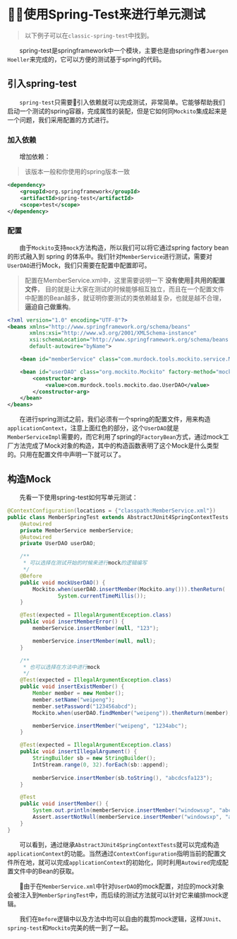 # 使用Spring-Test来进行单元测试

> 以下例子可以在`classic-spring-test`中找到。

&nbsp;&nbsp;&nbsp;&nbsp;&nbsp;&nbsp;&nbsp;spring-test是springframework中一个模块，主要也是由spring作者`Juergen Hoeller`来完成的，它可以方便的测试基于spring的代码。

## 引入spring-test

&nbsp;&nbsp;&nbsp;&nbsp;&nbsp;&nbsp;&nbsp;`spring-test`只需要引入依赖就可以完成测试，非常简单。它能够帮助我们启动一个测试的spring容器，完成属性的装配，但是它如何同`Mockito`集成起来是一个问题，我们采用配置的方式进行。

### 加入依赖

&nbsp;&nbsp;&nbsp;&nbsp;&nbsp;&nbsp;&nbsp;增加依赖：

> 该版本一般和你使用的spring版本一致

```xml
<dependency>
    <groupId>org.springframework</groupId>
    <artifactId>spring-test</artifactId>
    <scope>test</scope>
</dependency>
```

### 配置

&nbsp;&nbsp;&nbsp;&nbsp;&nbsp;&nbsp;&nbsp;由于`Mockito`支持`mock`方法构造，所以我们可以将它通过spring factory bean的形式融入到 spring 的体系中。我们针对`MemberService`进行测试，需要对`UserDAO`进行Mock，我们只需要在配置中配置即可。

> 配置在MemberService.xml中，这里需要说明一下 **没有使用共用的配置文件**， 目的就是让大家在测试的时候能够相互独立，而且在一个配置文件中配置的Bean越多，就证明你要测试的类依赖越复杂，也就是越不合理，**逼迫自己做重构**。

```xml
<?xml version="1.0" encoding="UTF-8"?>
<beans xmlns="http://www.springframework.org/schema/beans"
       xmlns:xsi="http://www.w3.org/2001/XMLSchema-instance"
       xsi:schemaLocation="http://www.springframework.org/schema/beans http://www.springframework.org/schema/beans/spring-beans-2.5.xsd"
       default-autowire="byName">

    <bean id="memberService" class="com.murdock.tools.mockito.service.MemberServiceImpl"/>

    <bean id="userDAO" class="org.mockito.Mockito" factory-method="mock">
        <constructor-arg>
            <value>com.murdock.tools.mockito.dao.UserDAO</value>
        </constructor-arg>
    </bean>
</beans>
```

&nbsp;&nbsp;&nbsp;&nbsp;&nbsp;&nbsp;&nbsp;在进行spring测试之前，我们必须有一个spring的配置文件，用来构造`applicationContext`，注意上面红色的部分，这个`UserDAO`就是`MemberServiceImpl`需要的，而它利用了spring的`FactoryBean`方式，通过mock工厂方法完成了Mock对象的构造，其中的构造函数表明了这个Mock是什么类型的。只用在配置文件中声明一下就可以了。

## 构造Mock

&nbsp;&nbsp;&nbsp;&nbsp;&nbsp;&nbsp;&nbsp;先看一下使用spring-test如何写单元测试：

```java
@ContextConfiguration(locations = {"classpath:MemberService.xml"})
public class MemberSpringTest extends AbstractJUnit4SpringContextTests {
    @Autowired
    private MemberService memberService;
    @Autowired
    private UserDAO userDAO;

    /**
     * 可以选择在测试开始的时候来进行mock的逻辑编写
     */
    @Before
    public void mockUserDAO() {
        Mockito.when(userDAO.insertMember(Mockito.any())).thenReturn(
                System.currentTimeMillis());
    }

    @Test(expected = IllegalArgumentException.class)
    public void insertMemberError() {
        memberService.insertMember(null, "123");

        memberService.insertMember(null, null);
    }

    /**
     * 也可以选择在方法中进行mock
     */
    @Test(expected = IllegalArgumentException.class)
    public void insertExistMember() {
        Member member = new Member();
        member.setName("weipeng");
        member.setPassword("123456abcd");
        Mockito.when(userDAO.findMember("weipeng")).thenReturn(member);

        memberService.insertMember("weipeng", "1234abc");
    }

    @Test(expected = IllegalArgumentException.class)
    public void insertIllegalArgument() {
        StringBuilder sb = new StringBuilder();
        IntStream.range(0, 32).forEach(sb::append);
        
        memberService.insertMember(sb.toString(), "abcdcsfa123");
    }

    @Test
    public void insertMember() {
        System.out.println(memberService.insertMember("windowsxp", "abc123"));
        Assert.assertNotNull(memberService.insertMember("windowsxp", "abc123"));
    }
}
```

&nbsp;&nbsp;&nbsp;&nbsp;&nbsp;&nbsp;&nbsp;可以看到，通过继承`AbstractJUnit4SpringContextTests`就可以完成构造`applicationContext`的功能。当然通过`ContextConfiguration`指明当前的配置文件所在地，就可以完成`applicationContext`的初始化，同时利用`Autowired`完成配置文件中的Bean的获取。

&nbsp;&nbsp;&nbsp;&nbsp;&nbsp;&nbsp;&nbsp;由于在`MemberService.xml`中针对`UserDAO`的mock配置，对应的mock对象会被注入到`MemberSpringTest`中，而后续的测试方法就可以针对它来编排mock逻辑。

&nbsp;&nbsp;&nbsp;&nbsp;&nbsp;&nbsp;&nbsp;我们在`Before`逻辑中以及方法中均可以自由的裁剪mock逻辑，这样`JUnit`、`spring-test`和`Mockito`完美的统一到了一起。